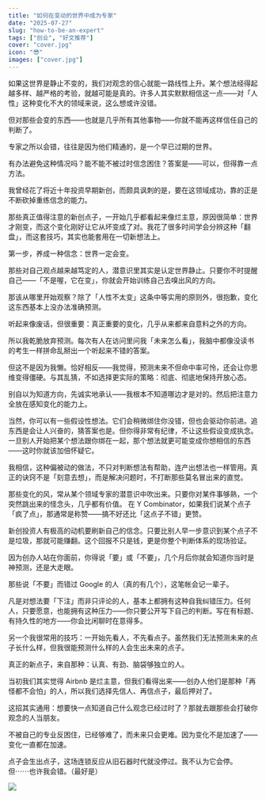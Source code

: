 ```yaml
---
title: "如何在变动的世界中成为专家"
date: "2025-07-27"
slug: "how-to-be-an-expert"
tags: ["创业", "好文推荐"]
cover: "cover.jpg"
icon: "😎"
images: ["cover.jpg"]
---
```

如果这世界是静止不变的，我们对观念的信心就能一路线性上升。某个想法经得起越多样、越严格的考验，就越可能是真的。许多人其实默默相信这一点——对「人性」这种变化不大的领域来说，这么想或许没错。



但对那些会变的东西——也就是几乎所有其他事物——你就不能再这样信任自己的判断了。



专家之所以会错，往往是因为他们精通的，是一个早已过期的世界。



有办法避免这种情况吗？能不能不被过时信念困住？答案是——可以，但得靠一点方法。



我曾经花了将近十年投资早期新创，而颇具讽刺的是，要在这领域成功，靠的正是不断砍掉重练信念的能力。



那些真正值得注意的新创点子，一开始几乎都看起来像烂主意，原因很简单：世界才刚变，而这个变化刚好让它从坏变成了对。我花了很多时间学会分辨这种「翻盘」，而这套技巧，其实也能套用在一切新想法上。



第一步，养成一种信念：世界一定会变。



那些对自己观点越来越笃定的人，潜意识里其实是认定世界静止。只要你不时提醒自己——「不是喔，它在变」，你就会开始训练自己去嗅出风的方向。



那该从哪里开始观察？除了「人性不太变」这条中等实用的原则外，很抱歉，变化这东西基本上没办法准确预测。



听起来像废话，但很重要：真正重要的变化，几乎从来都来自意料之外的方向。



所以我乾脆放弃预测。每次有人在访问里问我「未来怎么看」，我脑中都像没读书的考生一样拼命乱掰出一个听起来不错的答案。



但这不是因为我懒。恰好相反——我觉得，预测未来不但命中率可怜，还会让你思维变得僵硬。与其乱猜，不如选择更实际的策略：彻底、彻底地保持开放心态。



别自以为知道方向，先诚实地承认——我根本不知道哪边才是对的。然后把注意力全放在感知变化的能力上。



当然，你可以有一些假设性想法。它们会稍微绑住你没错，但也会驱动你前进。追东西是会让人兴奋的，猜答案也是。但你得非常有纪律，不让这些假设变成执念。
一旦别人开始把某个想法跟你绑在一起，那个想法就更可能变成你想相信的东西——这时你就该加倍怀疑它。



我相信，这种偏被动的做法，不只对判断想法有帮助，连产出想法也一样管用。真正的诀窍不是「刻意去想」，而是解决问题时，不打断那些莫名冒出来的直觉。



那些变化的风，常从某个领域专家的潜意识中吹出来。只要你对某件事够熟，一个突然跳出来的怪念头，几乎都有价值。
在 Y Combinator，如果我们说某个点子「疯了点」，那通常是称赞——搞不好还比「这点子不错」更赞。



新创投资人有极高的动机要刷新自己的信念。只要比别人早一步意识到某个点子不是垃圾，那就可能赚翻。这个回报不只是钱，更是你整个判断体系的现场验证。



因为创办人站在你面前，你得说「要」或「不要」，几个月后你就会知道你当时是神预测，还是大走眼。



那些说「不要」而错过 Google 的人（真的有几个），这笔帐会记一辈子。



凡是对想法要「下注」而非只评论的人，基本上都拥有这种自我纠错压力。任何人，只要愿意，也能拥有这种压力——你只要公开写下自己的判断。写在有标题、有持久性的地方——你会比闲聊时在意得多。



另一个我很常用的技巧：一开始先看人，不先看点子。虽然我们无法预测未来的点子长什么样，但我很能预测什么样的人会生出未来的点子。



真正的新点子，来自那种：认真、有劲、脑袋够独立的人。



当初我们其实觉得 Airbnb 是烂主意，但我们看得出来——创办人他们是那种「再怪都不会怕」的人，所以我们选择先信人、再信点子，最后押对了。



这招其实通用：想要快一点知道自己什么观念已经过时了？那就去跟那些会打破你观念的人当朋友。



不被自己的专业反困住，已经够难了，而未来只会更难。因为变化不是加速了——变化一直都在加速。



点子会生出点子，这场连锁反应从旧石器时代就没停过。我不认为它会停。
但⋯⋯也许我会错。（最好是）




![](https://prod-files-secure.s3.us-west-2.amazonaws.com/112d0858-5090-4d34-a606-b75eb8d65fd2/46476355-9cf3-4e99-9b7a-3531bc426380/1000202064.png?X-Amz-Algorithm=AWS4-HMAC-SHA256&X-Amz-Content-Sha256=UNSIGNED-PAYLOAD&X-Amz-Credential=ASIAZI2LB4664VRS2YWA%2F20250823%2Fus-west-2%2Fs3%2Faws4_request&X-Amz-Date=20250823T122310Z&X-Amz-Expires=3600&X-Amz-Security-Token=IQoJb3JpZ2luX2VjENL%2F%2F%2F%2F%2F%2F%2F%2F%2F%2FwEaCXVzLXdlc3QtMiJHMEUCIQCgHCqueMta1908Gi0ENiesnAcJKPKlTNGI0M7IV08zagIgWYS2nDGIk9utBe4dCwFqsAlyeROsf3PyTQg5E6cW2poq%2FwMIKxAAGgw2Mzc0MjMxODM4MDUiDMG5QI35LNnhFLh3ySrcAyvzGDFwdMLAK4RK0kJCe1fg3%2BClPWc3xr22nGoDEascb8ja1eS7g4YPLLV7n%2F%2B0WoOYOwM7iWNGJ1To6JnJUgt%2FwCd0Re1RxDV%2F1x%2BnExvkTAn29TzFoRfNNSpG8nQuJDcCh2CKK3CJQBgNwYrvARH43nLrEweP8wkqkJv7M5tAs8fc2VqlEZZsFOtzRoFN6PZ3A9xpdgthAweqju7vWLJyTcnVHR50njFd25SWYx%2FcJWWj9%2FMDW95HytPvDRuGzi%2FDSrOTgB4MAcH6q1ZUKqEEWxS4O%2BdDwE5QGYVGZLwT6URqKnRCXQdOU80iqcd4nmECvYnyWYZPCh%2FCk3wWgZFxKLbUVBJTsddv3On%2BOWdx%2BL2hGQlZhpgLsAma%2FLnjAc%2Buex9d%2Bm4Bvshrh2186%2F%2BuyNel%2FHQC40a58dU3r60hZXiFj%2B6hIXOHlZgTaaYMp%2BtNL%2B2rBASJwOM1Vw3ewtJTMIOpfdwO88CfT48SVIgjmMo6HMtK3RFiJHpQ%2BWIDVME66pH7DnoMVZ7NCxK6XrZI0DqpTlEtGgv2mxZC672ZBJ0SmK5MuQr7Vhqjjj52GbwKXgto1D2e%2F1ZApEtIa13Mx2bJDMpP1c4hSgLvwMjPoXnNUeMVaTrakovqMO2fpsUGOqUBUHicwQ1YrChnLMhN6ZBdjc9sVs9auApP03rmD%2F%2BPwEGwkSQTECxIuInpm923sHu67%2FNapNj6zNPETZKdUvmn%2Fp4%2FD8z%2FabMAFTcU%2BvKP%2FtHKYmiGVf1Mjz0OlVmAzQRI9%2BGagxBt8iplE3VKn0gcLX8MnkI5ZQwHOioYfouqTit4MaXiRWTfoIg3bBtCm1oYow8wa%2BY4HoJrRK4d2RgZQx9VWDKx&X-Amz-Signature=a4467d3f2240d175ae1642386632a5f3215b117f817239eceb128edf682d199e&X-Amz-SignedHeaders=host&x-amz-checksum-mode=ENABLED&x-id=GetObject)

